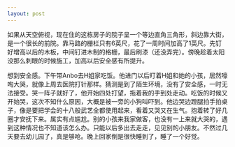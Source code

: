 ```yaml
---
layout: post
---
```


如果从天空俯视，现在住的这栋房子的院子呈一个等边直角三角形，斜边靠大街，是一个很长的前院。靠马路的栅栏只有6英尺，花了一周时间加高了1英尺。先钉好增高以后的木板，中间钉进木制的格栅，最后刷漆（还没弄完）。傍晚趁着太阳没那么刺眼的时候施工，加高以后安全感有所提升。

想到安全感。下午带Anbo去H姐家吃饭。他进门以后盯着H姐和她的小孩，居然嚎啕大哭，就像上周去医院打针那样。猜测是到了陌生环境，没有了安全感，一时无法接受。哭一阵子就好了，他开始四处打望，拖着我的手到处走动。吃饭的时候又开始哭，这次不知什么原因，大概是被一旁的小狗叫吓到。他边哭边蹬腿拍手拍桌子，像是要把学会的十八般武艺全都使用起来，看着又哭又在生气。抱着转了好几圈才安抚下来。属实有点尴尬。别的小孩来我家做客，也没有一上来就大哭的，遇到这种情况也不知道该怎么办。只能以后多出去走走，见见别的小朋友。不然过几天要去幼儿园了，真是够呛。晚上回家倒是很快睡到了，睡了一个好觉。
